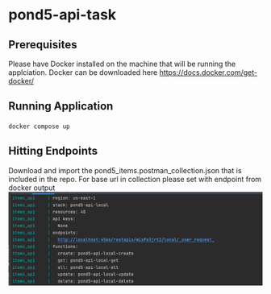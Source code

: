 # pond5-api-task

## Prerequisites 
Please have Docker installed on the machine that will be running the applciation. Docker can be downloaded here https://docs.docker.com/get-docker/

## Running Application
`docker compose up`

## Hitting Endpoints
Download and import the pond5_items.postman_collection.json that is included in the repo. For base url in collection please set with endpoint from docker output
![alt text](https://github.com/mickog/pond5-api-task/blob/master/endpoint_image.png?raw=true)

